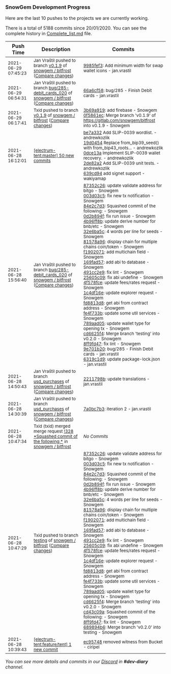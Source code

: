 
### SnowGem Development Progress

Here are the last 10 pushes to the projects we are currently working.

There is a total of 5188 commits since 20/01/2020. You can see the complete history in
 [Complete_list.md](Complete_list.md) file.

| Push Time | Description | Commits |
| --- | --- | --- |
| <sub>2021-06-29 07:45:23</sub> | <sub>Jan Vraštil pushed to branch [v0\.1\.9](https://gitlab.com/snowgem/bitfrost/commits/v0.1.9) of [snowgem / bitfrost](https://gitlab.com/snowgem/bitfrost) ([Compare changes](https://gitlab.com/snowgem/bitfrost/compare/0f5861ec0a2a946539dd5d7f4729ab0ff33f0836...9985fef33c447428e43588265fa53e163f73b696))</sub> | <sub>[9985fef3](https://gitlab.com/snowgem/bitfrost/-/commit/9985fef33c447428e43588265fa53e163f73b696): Add minimum width for swap wallet icons - jan.vrastil</sub> |
| <sub>2021-06-29 06:54:31</sub> | <sub>Jan Vraštil pushed to branch [bug/285\-debit\_cards\_020](https://gitlab.com/snowgem/bitfrost/commits/bug/285-debit_cards_020) of [snowgem / bitfrost](https://gitlab.com/snowgem/bitfrost) ([Compare changes](https://gitlab.com/snowgem/bitfrost/compare/6319c1d9f0d5cb937407b50e8dcdc9b80a164cdd...66a6cf584f1eec607281cd7c393033f1b98cfa7b))</sub> | <sub>[66a6cf58](https://gitlab.com/snowgem/bitfrost/-/commit/66a6cf584f1eec607281cd7c393033f1b98cfa7b): bug/285 - Finish Debit cards - jan.vrastil</sub> |
| <sub>2021-06-29 06:17:41</sub> | <sub>Txid pushed to branch [v0\.1\.9](https://gitlab.com/snowgem/bitfrost/commits/v0.1.9) of [snowgem / bitfrost](https://gitlab.com/snowgem/bitfrost) ([Compare changes](https://gitlab.com/snowgem/bitfrost/compare/df7a16df4b02437ad355f8e9ebf3db6c2b0f034d...0f5861ec0a2a946539dd5d7f4729ab0ff33f0836))</sub> | <sub>[3b69a919](https://gitlab.com/snowgem/bitfrost/-/commit/3b69a91960c20b50d12fc94830c92ff4fbfc6d2f): add firebase - Snowgem<br>[0f5861ec](https://gitlab.com/snowgem/bitfrost/-/commit/0f5861ec0a2a946539dd5d7f4729ab0ff33f0836): Merge branch 'v0.1.9' of https://gitlab.com/snowgem/bitfrost into v0.1.9 - Snowgem</sub> |
| <sub>2021-06-28 16:12:01</sub> | <sub>[[electrum-tent:master] 50 new commits](https://github.com/ciripel/electrum-tent/compare/fbd8c5f7b039...3bc8ef6651ed)</sub> | <sub>[be7a332](https://github.com/ciripel/electrum-tent/commit/be7a33262424bc63ac4b08af1507b4ae942ee985) Add SLIP-0039 wordlist. - andrewkozlik<br>[19d0454](https://github.com/ciripel/electrum-tent/commit/19d04546df1380a8bfd7e302f4e55fc7062dc486) Replace from_bip39_seed() with from_bip43_roots... - andrewkozlik<br>[0dce13a](https://github.com/ciripel/electrum-tent/commit/0dce13a1ddc1b26ccfa6b05063722e969076acc6) Implement SLIP-0039 wallet recovery. - andrewkozlik<br>[2de82a2](https://github.com/ciripel/electrum-tent/commit/2de82a2fd621f68779250e31488858a62744ff6b) Add SLIP-0039 unit tests. - andrewkozlik<br>[639cd94](https://github.com/ciripel/electrum-tent/commit/639cd94dcb418f1668aaa4e25dedbdce108d21ca) add signet support - wakiyamap</sub> |
| <sub>2021-06-28 15:56:40</sub> | <sub>Jan Vraštil pushed to branch [bug/285\-debit\_cards\_020](https://gitlab.com/snowgem/bitfrost/commits/bug/285-debit_cards_020) of [snowgem / bitfrost](https://gitlab.com/snowgem/bitfrost) ([Compare changes](https://gitlab.com/snowgem/bitfrost/compare/e27dda878ef9df9d1d9a19f58a17773e749079d6...6319c1d9f0d5cb937407b50e8dcdc9b80a164cdd))</sub> | <sub>[87352c26](https://gitlab.com/snowgem/bitfrost/-/commit/87352c26f4e7df7cf9d5e26bef9a8ca73d95c6d5): update validate address for bitgo - Snowgem<br>[003d03c5](https://gitlab.com/snowgem/bitfrost/-/commit/003d03c5e2958e290fbec4d581ca0029f4086628): fix new tx notification - Snowgem<br>[84e2c7d3](https://gitlab.com/snowgem/bitfrost/-/commit/84e2c7d385a1dec9e39ef5ac2f10ef86a2750aa4): Squashed commit of the following: - Snowgem<br>[0d2b894f](https://gitlab.com/snowgem/bitfrost/-/commit/0d2b894f547d68b4c654c5ae519880e62dba2cdc): fix run issue - Snowgem<br>[4b96ff8b](https://gitlab.com/snowgem/bitfrost/-/commit/4b96ff8b89591572c04b923f420d2526784a6e80): update derive number for bnb/etc - Snowgem<br>[32e6ba5c](https://gitlab.com/snowgem/bitfrost/-/commit/32e6ba5c1b360e5d482af394de71b7141c3a6da3): 4 words per line for seeds - Snowgem<br>[81578a96](https://gitlab.com/snowgem/bitfrost/-/commit/81578a9690318ddf4e106c4a68ace8db8bc78497): display chain for multiple chains coin/token - Snowgem<br>[f1902071](https://gitlab.com/snowgem/bitfrost/-/commit/f19020717f7787d378454e27a5834de9de2893b5): add multichain field - Snowgem<br>[169fad57](https://gitlab.com/snowgem/bitfrost/-/commit/169fad578b53b29cb5f913ae7c7306fc7defdd32): add abi to database - Snowgem<br>[491cc2e9](https://gitlab.com/snowgem/bitfrost/-/commit/491cc2e981e35e6c4178b5b85e00717f4d00c400): fix lint - Snowgem<br>[25605c09](https://gitlab.com/snowgem/bitfrost/-/commit/25605c0946e61b5ae456340dcd6148ce49d7ab86): fix abi undefine - Snowgem<br>[4f578fce](https://gitlab.com/snowgem/bitfrost/-/commit/4f578fce06a75bf65e04cd57c4fba2ee4a78f8a4): update fees/rates request - Snowgem<br>[1c4df16e](https://gitlab.com/snowgem/bitfrost/-/commit/1c4df16e92b2135ab860ef817fa778ac819ceef9): update explorer request - Snowgem<br>[fd8813d8](https://gitlab.com/snowgem/bitfrost/-/commit/fd8813d899f015d960430f916f0c7ef1bb143c16): get abi from contract address - Snowgem<br>[fe4f733b](https://gitlab.com/snowgem/bitfrost/-/commit/fe4f733b11ed4e8ae79835546603e75a48160cdf): update some util services - Snowgem<br>[789aad05](https://gitlab.com/snowgem/bitfrost/-/commit/789aad053d4750591c09a33a5f15f4d036532167): update wallet type for opening tx - Snowgem<br>[cd6625f4](https://gitlab.com/snowgem/bitfrost/-/commit/cd6625f48de55b1ff7449407fa583a599515544e): Merge branch 'testing' into v0.2.0 - Snowgem<br>[8ff9fd47](https://gitlab.com/snowgem/bitfrost/-/commit/8ff9fd47a0596cece5adddd194415934c572bd0a): fix lint - Snowgem<br>[9e701b20](https://gitlab.com/snowgem/bitfrost/-/commit/9e701b2097f515386966908125fd8b9df92b0a97): bug/285 - Finish Debit cards - jan.vrastil<br>[6319c1d9](https://gitlab.com/snowgem/bitfrost/-/commit/6319c1d9f0d5cb937407b50e8dcdc9b80a164cdd): update package-lock.json - jan.vrastil</sub> |
| <sub>2021-06-28 14:50:43</sub> | <sub>Jan Vraštil pushed to branch [usd\_purchases](https://gitlab.com/snowgem/bitfrost/commits/usd_purchases) of [snowgem / bitfrost](https://gitlab.com/snowgem/bitfrost) ([Compare changes](https://gitlab.com/snowgem/bitfrost/compare/7a0bc7b333382abdcab44438dd4d92f0ccab9678...2211798bfc86921a73ebe95b471bcac669b7bda7))</sub> | <sub>[2211798b](https://gitlab.com/snowgem/bitfrost/-/commit/2211798bfc86921a73ebe95b471bcac669b7bda7): update translations - jan.vrastil</sub> |
| <sub>2021-06-28 14:30:39</sub> | <sub>Jan Vraštil pushed to branch [usd\_purchases](https://gitlab.com/snowgem/bitfrost/commits/usd_purchases) of [snowgem / bitfrost](https://gitlab.com/snowgem/bitfrost) ([Compare changes](https://gitlab.com/snowgem/bitfrost/compare/c4fbb24beb5bbcccbce0fa7d0735d807ddcf7120...7a0bc7b333382abdcab44438dd4d92f0ccab9678))</sub> | <sub>[7a0bc7b3](https://gitlab.com/snowgem/bitfrost/-/commit/7a0bc7b333382abdcab44438dd4d92f0ccab9678): iteration 2 - jan.vrastil</sub> |
| <sub>2021-06-28 10:47:34</sub> | <sub>Txid (txid) merged merge request [\!328 \*Squashed commit of the following:\*](https://gitlab.com/snowgem/bitfrost/-/merge_requests/328) in [snowgem / bitfrost](https://gitlab.com/snowgem/bitfrost)</sub> | <sub>_No Commits_</sub> |
| <sub>2021-06-28 10:47:29</sub> | <sub>Txid pushed to branch [testing](https://gitlab.com/snowgem/bitfrost/commits/testing) of [snowgem / bitfrost](https://gitlab.com/snowgem/bitfrost) ([Compare changes](https://gitlab.com/snowgem/bitfrost/compare/bf154326c8fca3417032831666cdd1caa12b0191...689894b66ff90fc74cbf54ff6212cdab001d6ed5))</sub> | <sub>[87352c26](https://gitlab.com/snowgem/bitfrost/-/commit/87352c26f4e7df7cf9d5e26bef9a8ca73d95c6d5): update validate address for bitgo - Snowgem<br>[003d03c5](https://gitlab.com/snowgem/bitfrost/-/commit/003d03c5e2958e290fbec4d581ca0029f4086628): fix new tx notification - Snowgem<br>[84e2c7d3](https://gitlab.com/snowgem/bitfrost/-/commit/84e2c7d385a1dec9e39ef5ac2f10ef86a2750aa4): Squashed commit of the following: - Snowgem<br>[0d2b894f](https://gitlab.com/snowgem/bitfrost/-/commit/0d2b894f547d68b4c654c5ae519880e62dba2cdc): fix run issue - Snowgem<br>[4b96ff8b](https://gitlab.com/snowgem/bitfrost/-/commit/4b96ff8b89591572c04b923f420d2526784a6e80): update derive number for bnb/etc - Snowgem<br>[32e6ba5c](https://gitlab.com/snowgem/bitfrost/-/commit/32e6ba5c1b360e5d482af394de71b7141c3a6da3): 4 words per line for seeds - Snowgem<br>[81578a96](https://gitlab.com/snowgem/bitfrost/-/commit/81578a9690318ddf4e106c4a68ace8db8bc78497): display chain for multiple chains coin/token - Snowgem<br>[f1902071](https://gitlab.com/snowgem/bitfrost/-/commit/f19020717f7787d378454e27a5834de9de2893b5): add multichain field - Snowgem<br>[169fad57](https://gitlab.com/snowgem/bitfrost/-/commit/169fad578b53b29cb5f913ae7c7306fc7defdd32): add abi to database - Snowgem<br>[491cc2e9](https://gitlab.com/snowgem/bitfrost/-/commit/491cc2e981e35e6c4178b5b85e00717f4d00c400): fix lint - Snowgem<br>[25605c09](https://gitlab.com/snowgem/bitfrost/-/commit/25605c0946e61b5ae456340dcd6148ce49d7ab86): fix abi undefine - Snowgem<br>[4f578fce](https://gitlab.com/snowgem/bitfrost/-/commit/4f578fce06a75bf65e04cd57c4fba2ee4a78f8a4): update fees/rates request - Snowgem<br>[1c4df16e](https://gitlab.com/snowgem/bitfrost/-/commit/1c4df16e92b2135ab860ef817fa778ac819ceef9): update explorer request - Snowgem<br>[fd8813d8](https://gitlab.com/snowgem/bitfrost/-/commit/fd8813d899f015d960430f916f0c7ef1bb143c16): get abi from contract address - Snowgem<br>[fe4f733b](https://gitlab.com/snowgem/bitfrost/-/commit/fe4f733b11ed4e8ae79835546603e75a48160cdf): update some util services - Snowgem<br>[789aad05](https://gitlab.com/snowgem/bitfrost/-/commit/789aad053d4750591c09a33a5f15f4d036532167): update wallet type for opening tx - Snowgem<br>[cd6625f4](https://gitlab.com/snowgem/bitfrost/-/commit/cd6625f48de55b1ff7449407fa583a599515544e): Merge branch 'testing' into v0.2.0 - Snowgem<br>[cd43c09a](https://gitlab.com/snowgem/bitfrost/-/commit/cd43c09aa892b07ecef689f8da7fa9878438bcbd): Squashed commit of the following: - Snowgem<br>[8ff9fd47](https://gitlab.com/snowgem/bitfrost/-/commit/8ff9fd47a0596cece5adddd194415934c572bd0a): fix lint - Snowgem<br>[689894b6](https://gitlab.com/snowgem/bitfrost/-/commit/689894b66ff90fc74cbf54ff6212cdab001d6ed5): Merge branch 'v0.2.0' into testing - Snowgem</sub> |
| <sub>2021-06-28 10:39:43</sub> | <sub>[[electrum-tent:feature/tent] 1 new commit](https://github.com/ciripel/electrum-tent/commit/ec957483d757525232069b1ac0b10c5f9d3d28fd)</sub> | <sub>[ec95748](https://github.com/ciripel/electrum-tent/commit/ec957483d757525232069b1ac0b10c5f9d3d28fd) removed witness from Bucket - ciripel</sub> |

_You can see more details and commits in our [Discord](https://discord.gg/zumGnbg) in **#dev-diary** channel._
